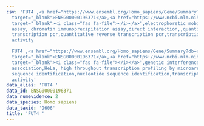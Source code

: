```yaml
---
csv: 'FUT4 ,<a href="https://www.ensembl.org/Homo_sapiens/Gene/Summary?db=core;g=ENSG00000196371"
  target="_blank">ENSG00000196371</a>,<a href="https://www.ncbi.nlm.nih.gov/pubmed/23959823"
  target="_blank"><i class="fas fa-file"></i></a>",electrophoretic mobility shift
  assay, chromatin immunoprecipitation assay,direct interaction,,quantitative reverse
  transcription pcr,quantitative reverse transcription pcr,transcriptional regulation,up-regulates
  activity

  FUT4 ,<a href="https://www.ensembl.org/Homo_sapiens/Gene/Summary?db=core;g=ENSG00000196371"
  target="_blank">ENSG00000196371</a>,<a href="https://www.ncbi.nlm.nih.gov/pubmed/28369544"
  target="_blank"><i class="fas fa-file"></i></a>",genetic interference,functional
  association,HeLa, high throughput transcription profiling by microarray,nucleotide
  sequence identification,nucleotide sequence identification,transcriptional regulation,up-regulates
  activity'
data_alias: 'FUT4 '
data_id: ENSG00000196371
data_numevidence: 2
data_species: Homo sapiens
data_taxid: '9606'
title: 'FUT4 '
---
```

